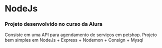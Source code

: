 # NodeJs

### Projeto desenvolvido no curso da Alura
Consiste em uma API para agendamento de serviços em petshop. Projeto bem simples em NodeJs + Express + Nodemon + Consign + Mysql

